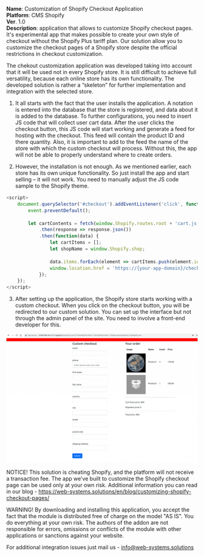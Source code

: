 **Name**: Customization of Shopify Checkout Application <br />
**Platform**: CMS Shopify <br />
**Ver**. 1.0 <br />
**Description**: application that allows to customize Shopify checkout pages.
It's experimental app that makes possible to create your own style of checkout without the Shopify Plus tariff plan. Our solution allow you to customize the checkout pages of a Shopify store despite the official restrictions in checkout customization.

The chekout customization application was developed taking into account that it will be used not in every Shopify store. It is still difficult to achieve full versatility, because each online store has its own functionality. The developed solution is rather a “skeleton” for further implementation and integration with the selected store.

1. It all starts with the fact that the user installs the application. A notation is entered into the database that the store is registered, and data about it is added to the database. To further configurations, you need to insert JS code that will collect user cart data. After the user clicks the checkout button, this JS code will start working and generate a feed for hosting with the checkout. This feed will contain the product ID and there quantity. Also, it is important to add to the feed the name of the store with which the custom checkout will process. Without this, the app will not be able to properly understand where to create orders.

2. However, the installation is not enough. As we mentioned earlier, each store has its own unique functionality. So just install the app and start selling – it will not work. You need to manually adjust the JS code sample to the Shopify theme.

```JavaScript
<script>
    document.querySelector('#checkout').addEventListener('click', function(event) {
        event.preventDefault();
        
        let cartContents = fetch(window.Shopify.routes.root + 'cart.js')
            .then(response => response.json())
            .then(function(data) {
                let cartItems = [];
                let shopName = window.Shopify.shop;
            
                data.items.forEach(element => cartItems.push(element.id + ':' + element.quantity));
                window.location.href = 'https://{your-app-domain}/checkout?cart=' + cartItems + '&shop=' + shopName;
            });
    });
</script>
```

3. After setting up the application, the Shopify store starts working with a custom checkout. When you click on the checkout button, you will be redirected to our custom solution. You can set up the interface but not through the admin panel of the site. You need to involve a front-end developer for this.

![checkout_is_ready.png](docs/inc/checkout_is_ready.png)

NOTICE! This solution is cheating Shopify, and the platform will not receive a transaction fee. The app we’ve built to customize the Shopify checkout page can be used only at your own risk.
Additional information you can read in our blog - https://web-systems.solutions/en/blog/customizing-shopify-checkout-pages/

WARNING! By downloading and installing this application, you accept the fact that the module is distributed free of charge on the model "AS IS". You do everything at your own risk. The authors of the addon are not responsible for errors, omissions or conflicts of the module with other applications or sanctions against your website.

For additional integration issues just mail us - info@web-systems.solutions
